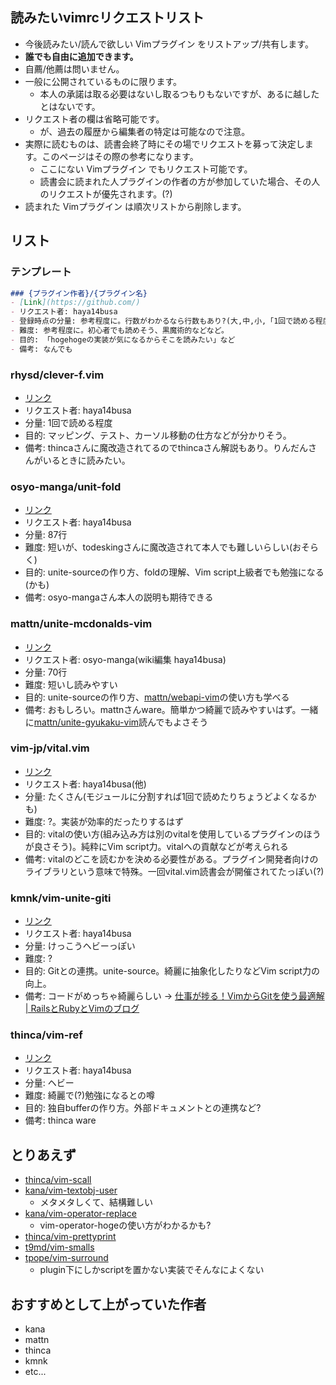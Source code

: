 ## 読みたいvimrcリクエストリスト
- 今後読みたい/読んで欲しい Vimプラグイン をリストアップ/共有します。
- **誰でも自由に追加できます。**
- 自薦/他薦は問いません。
- 一般に公開されているものに限ります。
  - 本人の承諾は取る必要はないし取るつもりもないですが、あるに越したとはないです。
- リクエスト者の欄は省略可能です。
  - が、過去の履歴から編集者の特定は可能なので注意。
- 実際に読むものは、読書会終了時にその場でリクエストを募って決定します。このページはその際の参考になります。
  - ここにない Vimプラグイン でもリクエスト可能です。
  - 読書会に読まれた人プラグインの作者の方が参加していた場合、その人のリクエストが優先されます。(?)
- 読まれた Vimプラグイン は順次リストから削除します。

## リスト

### テンプレート
```markdown
### {プラグイン作者}/{プラグイン名}
- [Link](https://github.com/)
- リクエスト者: haya14busa
- 登録時点の分量: 参考程度に。行数がわかるなら行数もあり?(大,中,小,「1回で読める程度」,「全体でなくここだけ読みたいのでその部分の量」など具体的に)
- 難度: 参考程度に。初心者でも読めそう、黒魔術的などなど。
- 目的: 「hogehogeの実装が気になるからそこを読みたい」など
- 備考: なんでも
```

### rhysd/clever-f.vim
- [リンク](https://github.com/rhysd/clever-f.vim)
- リクエスト者: haya14busa
- 分量: 1回で読める程度
- 目的: マッピング、テスト、カーソル移動の仕方などが分かりそう。
- 備考: thincaさんに魔改造されてるのでthincaさん解説もあり。りんだんさんがいるときに読みたい。

### osyo-manga/unit-fold
- [リンク](https://github.com/osyo-manga/unite-fold)
- リクエスト者: haya14busa
- 分量: 87行
- 難度: 短いが、todeskingさんに魔改造されて本人でも難しいらしい(おそらく)
- 目的: unite-sourceの作り方、foldの理解、Vim script上級者でも勉強になる(かも)
- 備考: osyo-mangaさん本人の説明も期待できる

### mattn/unite-mcdonalds-vim
- [リンク](https://github.com/mattn/unite-mcdonalds-vim)
- リクエスト者: osyo-manga(wiki編集 haya14busa)
- 分量: 70行
- 難度: 短いし読みやすい
- 目的: unite-sourceの作り方、[mattn/webapi-vim](https://github.com/mattn/webapi-vim)の使い方も学べる
- 備考: おもしろい。mattnさんware。簡単かつ綺麗で読みやすいはず。一緒に[mattn/unite-gyukaku-vim](https://github.com/mattn/unite-gyukaku-vim)読んでもよさそう

### vim-jp/vital.vim
- [リンク](https://github.com/vim-jp/vital.vim)
- リクエスト者: haya14busa(他)
- 分量: たくさん(モジュールに分割すれば1回で読めたりちょうどよくなるかも)
- 難度: ?。実装が効率的だったりするはず
- 目的: vitalの使い方(組み込み方は別のvitalを使用しているプラグインのほうが良さそう)。純粋にVim script力。vitalへの貢献などが考えられる
- 備考: vitalのどこを読むかを決める必要性がある。プラグイン開発者向けのライブラリという意味で特殊。一回vital.vim読書会が開催されてたっぽい(?)

### kmnk/vim-unite-giti
- [リンク](https://github.com/kmnk/vim-unite-giti)
- リクエスト者: haya14busa
- 分量: けっこうヘビーっぽい
- 難度: ?
- 目的: Gitとの連携。unite-source。綺麗に抽象化したりなどVim script力の向上。
- 備考: コードがめっちゃ綺麗らしい -> [仕事が捗る！VimからGitを使う最適解 | RailsとRubyとVimのブログ](http://alpaca-tc.github.io/blog/vim/how-to-use-vim-unite-giti.html)

### thinca/vim-ref
- [リンク](https://github.com/thinca/vim-ref)
- リクエスト者: haya14busa
- 分量: ヘビー
- 難度: 綺麗で(?)勉強になるとの噂
- 目的: 独自bufferの作り方。外部ドキュメントとの連携など?
- 備考: thinca ware


## とりあえず
- [thinca/vim-scall](https://github.com/thinca/vim-scall)
- [kana/vim-textobj-user](https://github.com/kana/vim-textobj-user)
  - メタメタしくて、結構難しい
- [kana/vim-operator-replace](https://github.com/kana/vim-operator-replace)
  - vim-operator-hogeの使い方がわかるかも?
- [thinca/vim-prettyprint](https://github.com/thinca/vim-prettyprint)
- [t9md/vim-smalls](https://github.com/t9md/vim-smalls)
- [tpope/vim-surround](https://github.com/tpope/vim-surround)
  - plugin下にしかscriptを置かない実装でそんなによくない

## おすすめとして上がっていた作者
- kana
- mattn
- thinca
- kmnk
- etc...

